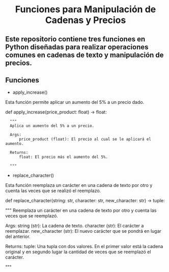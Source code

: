 <div align="center">
  <h1>Funciones para Manipulación de Cadenas y Precios</h1>
</div>
<div>
  <h2>Este repositorio contiene tres funciones en Python diseñadas para realizar operaciones comunes en cadenas de texto y manipulación de precios.</h2>
</div>

<h2>Funciones</h2>

* apply_increase()

Esta función permite aplicar un aumento del 5% a un precio dado.

def apply_increase(price_product: float) -> float:

      """
      Aplica un aumento del 5% a un precio.
      
      Args:
          price_product (float): El precio al cual se le aplicará el aumento.
      
      Returns:
          float: El precio más el aumento del 5%.
      
      """

* replace_character()

Esta función reemplaza un carácter en una cadena de texto por otro y cuenta las veces que se realizó el reemplazo.

def replace_character(string: str, character: str, new_character: str) -> tuple:

  """
  Reemplaza un carácter en una cadena de texto por otro y cuenta las veces que se reemplazó.
  
  Args:
      string (str): La cadena de texto.
      character (str): El carácter a reemplazar.
      new_character (str): El nuevo carácter que se pondrá en lugar del anterior.
  
  Returns:
      tuple: Una tupla con dos valores. En el primer valor está la cadena original
             y en segundo lugar la cantidad de veces que se reemplazó el carácter.
  
  """



